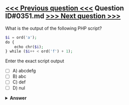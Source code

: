 [<<< Previous question <<<](0350.md)   Question ID#0351.md   [>>> Next question >>>](0352.md)
---

What is the output of the following PHP script?

```php
$i = ord('a');
do {
    echo chr($i);
} while ($i++ < ord('f') + 1);
```
Enter the exact script output

- [ ] A) abcdefg
- [ ] B) abc
- [ ] C) def
- [ ] D) nul

<details><summary><b>Answer</b></summary>
<p>
  Answer: <strong>A</strong>
</p>
</details>
